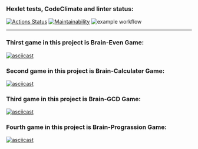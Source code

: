 ### Hexlet tests, CodeClimate and linter status:

[![Actions Status](https://github.com/MaximKalinchuk/backend-project-lvl1/workflows/hexlet-check/badge.svg)](https://github.com/MaximKalinchuk/backend-project-lvl1/actions)
[![Maintainability](https://api.codeclimate.com/v1/badges/a99a88d28ad37a79dbf6/maintainability)](https://codeclimate.com/github/codeclimate/codeclimate/maintainability)
![example workflow](https://github.com/MaximKalinchuk/backend-project-lvl1/actions/workflows/nodejs.yml/badge.svg)
___
### Thirst game in this project is Brain-Even Game:
[![asciicast](https://asciinema.org/a/NpP67SnN8bFcNZAgSNrYJqSpJ.svg)](https://asciinema.org/a/NpP67SnN8bFcNZAgSNrYJqSpJ)
### Second game in this project is Brain-Calculater Game:
[![asciicast](https://asciinema.org/a/446583.svg)](https://asciinema.org/a/446583)
### Third game in this project is Brain-GCD Game:
[![asciicast](https://asciinema.org/a/446811.svg)](https://asciinema.org/a/446811)
### Fourth game in this project is Brain-Prograssion Game:
[![asciicast](https://asciinema.org/a/447159.svg)](https://asciinema.org/a/447159)